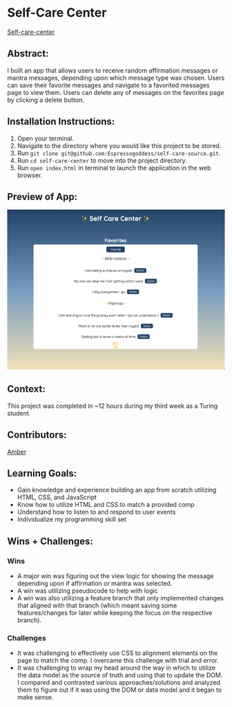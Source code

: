 # Self-Care Center 

[Self-care-center](https://espressogoddess.github.io/self-care-center/)

## Abstract:
I built an app that allows users to receive random affirmation messages or mantra messages, depending upon which message type was chosen. Users can save their favorite messages and navigate to a favorited messages page to view them. Users can delete any of messages on the favorites page by clicking a delete button. 

## Installation Instructions:
1. Open your terminal.
1. Navigate to the directory where you would like this project to be stored.
1. Run `git clone git@github.com:Espressogoddess/self-care-source.git`.
1. Run `cd self-care-center` to move into the project directory.
1. Run `open index.html` in terminal to launch the application in the web browser.


## Preview of App:
![image](assets/self-care-app.png)

## Context:
This project was completed in ~12 hours during my third week as a Turing student.

## Contributors:
[Amber](https://github.com/espressoGoddess)

## Learning Goals:
- Gain knowledge and experience building an app from scratch utilizing HTML, CSS, and JavaScript
- Know how to utilize HTML and CSS to match a provided comp
- Understand how to listen to and respond to user events
- Individualize my programming skill set

## Wins + Challenges:

### Wins
- A major win was figuring out the view logic for showing the message depending upon if affirmation or mantra was selected.
- A win was utilizing pseudocode to help with logic
- A win was also utilizing a feature branch that only implemented changes that aligned with that branch (which meant saving some features/changes for later while keeping the focus on the respective branch).

### Challenges
- It was challenging to effectively use CSS to alignment elements on the page to match the comp. I overcame this challenge with trial and error.
- It was challenging to wrap my head around the way in which to utilize the data model as the source of truth and using that to update the DOM. I compared and contrasted various approaches/solutions and analyzed them to figure out if it was using the DOM or data model and it began to make sense.


